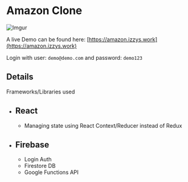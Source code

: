 # Amazon Clone

![Imgur](https://i.imgur.com/izb71n4.png)

A live Demo can be found here: [https://amazon.izzys.work](https://amazon.izzys.work)

Login with user: `demo@demo.com` and password: `demo123`

## Details

Frameworks/Libraries used
- React
  - 
  - Managing state using React Context/Reducer instead of Redux
- Firebase
  -
  - Login Auth
  - Firestore DB
  - Google Functions API